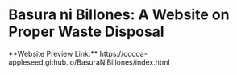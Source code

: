 <h1>Basura ni Billones: A Website on Proper Waste Disposal</h1>
**Website Preview Link:** https://cocoa-appleseed.github.io/BasuraNiBillones/index.html
